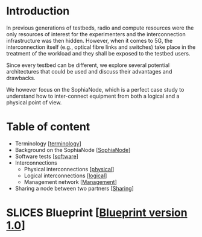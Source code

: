 # Introduction

In previous generations of testbeds, radio and compute resources were the only
resources of interest for the experimenters and the interconnection
infrastructure was then hidden. However, when it comes to 5G, the
interconnection itself (e.g., optical fibre links and switches) take place in
the treatment of the workload and they shall be exposed to the testbed users.

Since every testbed can be different, we explore several potential architectures
that could be used and discuss their advantages and drawbacks.

We however focus on the SophiaNode, which is a perfect case study to understand
how to inter-connect equipment from both a logical and a physical point of view.

# Table of content
* Terminology [[terminology](terminology.md)]
* Background on the SophiaNode [[SophiaNode](sophianode.md)]
* Software tests [[software](software.md)]
* Interconnections
    * Physical interconnections [[physical](interconnect_phy.md)]
    * Logical interconnections [[logical](interconnect_logical.md)]
    * Management network [[Management](management_network.md)]
* Sharing a node between two partners [[Sharing](sharing_node.md)]

# SLICES Blueprint [[Blueprint version 1.0](blueprint/blueprintv1.md)]
